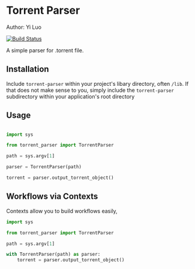 # Torrent Parser

Author: Yi Luo

[![Build Status](https://travis-ci.com/woodenchalet/BitTorrentParser.svg?branch=master)](https://travis-ci.com/woodenchalet/BitTorrentParser)

A simple parser for .torrent file.

## Installation

Include `torrent-parser` within your project's libary directory, often
`/lib`.  If that does not make sense to you, simply include the `torrent-parser`
subdirectory within your application's root directory

## Usage

```python

import sys

from torrent_parser import TorrentParser

path = sys.argv[1]

parser = TorrentParser(path)

torrent = parser.output_torrent_object()

```

## Workflows via Contexts

Contexts allow you to build workflows easily,

```python
import sys

from torrent_parser import TorrentParser

path = sys.argv[1]

with TorrentParser(path) as parser:
    torrent = parser.output_torrent_object()
```
